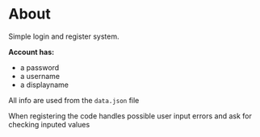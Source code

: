 # About
Simple login and register system.

__Account has:__
- a password
- a username
- a displayname

All info are used from the `data.json` file

When registering the code handles possible user input errors and ask for checking inputed values
